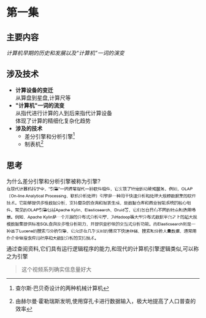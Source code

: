 # 第一集 
## 主要内容
*计算机早期的历史和发展以及“计算机”一词的演变*  
## 涉及技术
  - __计算设备的变迁__   
     从算盘到星盘,计算尺等
  -  __"计算机"一词的流变__  
    从指代进行计算的人到后来指代计算设备  
     体现了计算的精细化复杂化趋势
  -  **涉及的技术**
      -  差分引擎和分析引擎[^1]  
          [^1]:查尔斯·巴贝奇设计的两种机械计算机
      -  制表机[^2]  
          [^2]:由赫尔曼·霍勒瑞斯发明,使用穿孔卡进行数据输入，极大地提高了人口普查的效率
## 思考
   为什么差分引擎和分析引擎被称为引擎?
          ![AI结果1](AI搜索1.png)
           通过查阅资料,它们具有运行逻辑程序的能力,和现代的计算机引擎逻辑类似,可以称之为引擎
    
> 这个视频系列确实信息量好大